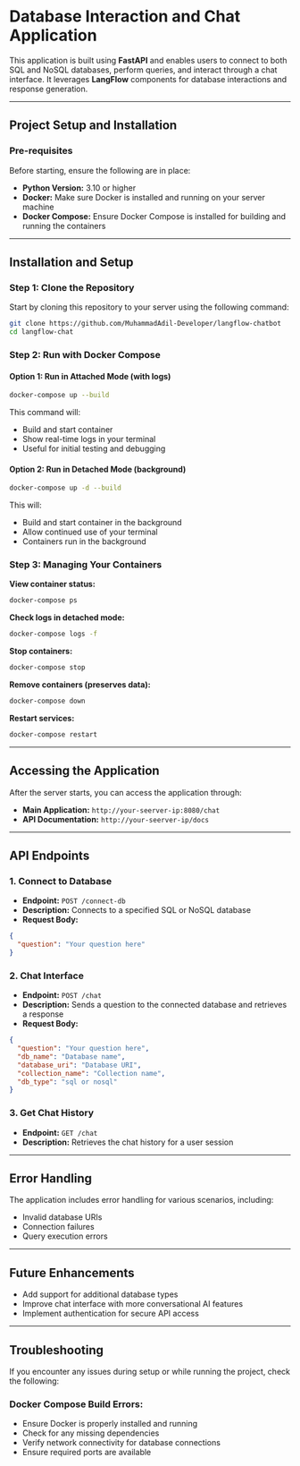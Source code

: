 # Database Interaction and Chat Application

This application is built using **FastAPI** and enables users to connect to both SQL and NoSQL databases, perform queries, and interact through a chat interface. It leverages **LangFlow** components for database interactions and response generation.

---

## **Project Setup and Installation**

### **Pre-requisites**
Before starting, ensure the following are in place:
- **Python Version:** 3.10 or higher
- **Docker:** Make sure Docker is installed and running on your server machine
- **Docker Compose:** Ensure Docker Compose is installed for building and running the containers

---

## **Installation and Setup**

### **Step 1: Clone the Repository**
Start by cloning this repository to your server using the following command:

```bash
git clone https://github.com/MuhammadAdil-Developer/langflow-chatbot
cd langflow-chat
```

### **Step 2: Run with Docker Compose**

#### **Option 1: Run in Attached Mode (with logs)**
```bash
docker-compose up --build
```
This command will:
- Build and start container
- Show real-time logs in your terminal
- Useful for initial testing and debugging

#### **Option 2: Run in Detached Mode (background)**
```bash
docker-compose up -d --build
```
This will:
- Build and start container in the background
- Allow continued use of your terminal
- Containers run in the background

### **Step 3: Managing Your Containers**

**View container status:**
```bash
docker-compose ps
```

**Check logs in detached mode:**
```bash
docker-compose logs -f
```

**Stop containers:**
```bash
docker-compose stop
```

**Remove containers (preserves data):**
```bash
docker-compose down
```

**Restart services:**
```bash
docker-compose restart
```

---

## **Accessing the Application**

After the server starts, you can access the application through:

- **Main Application:** `http://your-seerver-ip:8080/chat`
- **API Documentation:** `http://your-seerver-ip/docs`

---

## **API Endpoints**

### **1. Connect to Database**
- **Endpoint:** `POST /connect-db`
- **Description:** Connects to a specified SQL or NoSQL database
- **Request Body:**
```json
{
  "question": "Your question here"
}
```

### **2. Chat Interface**
- **Endpoint:** `POST /chat`
- **Description:** Sends a question to the connected database and retrieves a response
- **Request Body:**
```json
{
  "question": "Your question here",
  "db_name": "Database name",
  "database_uri": "Database URI",
  "collection_name": "Collection name",
  "db_type": "sql or nosql"
}
```

### **3. Get Chat History**
- **Endpoint:** `GET /chat`
- **Description:** Retrieves the chat history for a user session

---

## **Error Handling**

The application includes error handling for various scenarios, including:
- Invalid database URIs
- Connection failures
- Query execution errors

---

## **Future Enhancements**
- Add support for additional database types
- Improve chat interface with more conversational AI features
- Implement authentication for secure API access

---

## **Troubleshooting**

If you encounter any issues during setup or while running the project, check the following:

### **Docker Compose Build Errors:**
- Ensure Docker is properly installed and running
- Check for any missing dependencies
- Verify network connectivity for database connections
- Ensure required ports are available